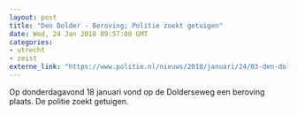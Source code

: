 ```yaml
---
layout: post
title: "Den Dolder - Beroving; Politie zoekt getuigen"
date: Wed, 24 Jan 2018 09:57:00 GMT
categories: 
- utrecht 
- zeist 
externe_link: "https://www.politie.nl/nieuws/2018/januari/24/03-den-dolder-beroving.html"
---
```


Op donderdagavond 18 januari vond op de Dolderseweg een beroving plaats. De politie zoekt getuigen.
